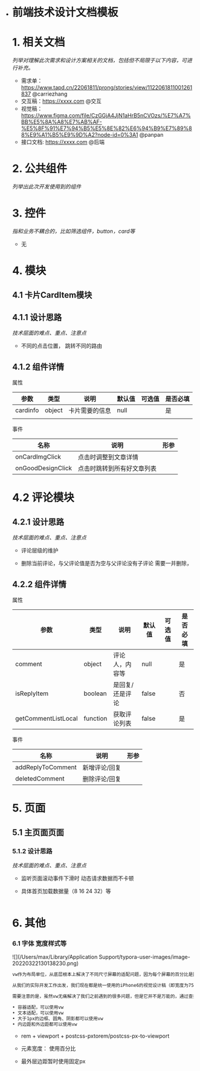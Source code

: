 - # 前端技术设计文档模板

  # 1. 相关文档

  *列举对理解此次需求和设计方案相关的文档，包括但不局限于以下内容，可进行补充。*

  - 需求单：https://www.tapd.cn/22061811/prong/stories/view/1122061811001261837 @carriezhang
  - 交互稿：https://xxxx.com @交互
  - 视觉稿：https://www.figma.com/file/CzGGjA4JjN1aHrB5nCVOzs/%E7%A7%BB%E5%8A%A8%E7%AB%AF-%E5%8F%91%E7%94%B5%E5%8E%82%E6%94%B9%E7%89%88%E9%A1%B5%E9%9D%A2?node-id=0%3A1 @panpan
  - 接口文档: https://xxxx.com @后端

  # 2. 公共组件
  *列举出此次开发使用到的组件*

  


  # 3. 控件
  *指和业务不耦合的，比如筛选组件，button，card等*

  - 无

  

  # 4. 模块

  ## 4.1 卡片CardItem模块

  ## 4.1.1 设计思路

  *技术层面的难点、重点、注意点*

  - 不同的点击位置， 跳转不同的路由

    

  ## 4.1.2 组件详情
  属性

  | 参数     | 类型   | 说明           | 默认值 | 可选值 | 是否必填 |
  | -------- | ------ | -------------- | ------ | ------ | -------- |
  | cardinfo | object | 卡片需要的信息 | null   |        | 是       |
  |          |        |                |        |        |          |

  事件

  | 名称              | 说明                       | 形参 |
  | ----------------- | -------------------------- | ---- |
  | onCardImgClick    | 点击时调整到文章详情       |      |
  | onGoodDesignClick | 点击时跳转到所有好文章列表 |      |

  # 4.2 评论模块

  ## 4.2.1 设计思路

  *技术层面的难点、重点、注意点*

  - 评论层级的维护

  - 删除当前评论，与父评论值是否为空与父评论没有子评论 需要一并删除，

    

  ## 4.2.2 组件详情

  属性

  | 参数                | 类型     | 说明            | 默认值 | 可选值 | 是否必填 |
  | ------------------- | -------- | --------------- | ------ | ------ | -------- |
  | comment             | object   | 评论人，内容等  | null   |        | 是       |
  | isReplyItem         | boolean  | 是回复/还是评论 | false  |        | 否       |
  | getCommentListLocal | function | 获取评论列表    | false  |        | 是       |

  事件

  | 名称              | 说明          | 形参 |
  | ----------------- | ------------- | ---- |
  | addReplyToComment | 新增评论/回复 |      |
  | deletedComment    | 删除评论/回复 |      |

  

  # 5. 页面

  ## 5.1 主页面页面

  

  ### 5.1.2 设计思路

  *技术层面的难点、重点、注意点*

  - 监听页面滚动事件下滑时 动态请求数据而不卡顿

  - 具体首页加载数据量（8 16 24 32）等

    ```js
    
    ```

    

  

  


  # 6. 其他
  ###  6.1 字体 宽度样式等

  ![](/Users/max/Library/Application Support/typora-user-images/image-20220322130138230.png)

  ```js
  vw作为布局单位，从底层根本上解决了不同尺寸屏幕的适配问题，因为每个屏幕的百分比是固定的、可预测、可控制的。
  
  从我们的实际开发工作出发，我们现在都是统一使用的iPhone6的视觉设计稿（即宽度为750px），那么100vw=750px，即1vw = 7.5px。那么如果设计稿上某一元素的宽度为value像素，那么其对应的vw值则可以通过vw = value / 7.5来计算得到。
  
  需要注意的是，虽然vw无痛解决了我们之前遇到的很多问题，但是它并不是万能的，通过查找资料、博客和测试实践，以下场景我们可以放心使用vw来适配我们的页面：
  
  • 容器适配，可以使用vw
  • 文本适配，可以使用vw
  • 大于1px的边框、圆角、阴影都可以使用vw
  • 内边距和外边距都可以使用vw
  
  ```

  

  - rem + viewport + postcss-pxtorem/postcss-px-to-viewport

  - 元素宽度： 使用百分比
  - 最外层边距暂时使用固定px

